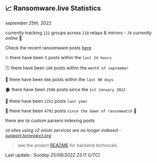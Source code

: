 
## 📈 Ransomware.live Statistics
_september 25th, 2022_

currently tracking `122` groups across `218` relays & mirrors - _`74` currently online_ 📡

Check the recent ransomware posts [here](https://www.ransomware.live/#/recentposts)


⏲ there have been `5` posts within the `last 24 hours`

🕓 there have been `188` posts within the `month of september`

📅 there have been `666` posts within the `last 90 days`

🏚 there have been `2506` posts since the `1st January 2022`

🚀 there have been `2252` posts `last year`

🦕 there have been `4792` posts `since the dawn of ransomwatch` 🐣

there are `58` custom parsers indexing posts

_`20` sites using v2 onion services are no longer indexed - [support.torproject.org](https://support.torproject.org/onionservices/v2-deprecation/)_

> see the project [README](https://github.com/jmousqueton/ransomwatch#readme) for backend technicals



Last update : _Sunday 25/09/2022 23.11 (UTC)_

